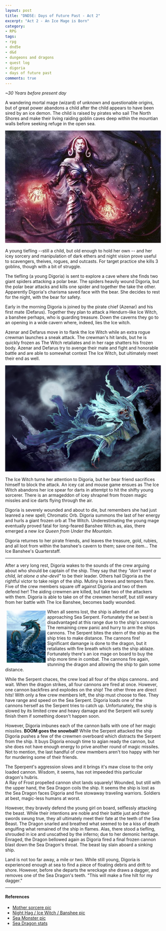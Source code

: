 ```yaml
---
layout: post
title: "DND5E: Days of Future Past - Act 2"
excerpt: "Act 2 - An Ice Mage is Born"
category:
- RPG
tags:
- rpg
- dnd5e
- d&d
- dungeons and dragons
- quest log
- digoria
- days of future past
comments: true
---
```


*~30 Years before present day*

A wandering mortal mage (wizard) of unknown and questionable origins, but of great power abandons a child after the child appears to have been sired by an ice
demon.  The child is raised by pirates who sail The North Shores and make their living raiding goblin caves deep within the mountian walls before seeking 
refuge in the open sea.

![Digoria's Mother](/images/extra/lilianavess.jpg)

A young tiefling --still a child, but old enough to hold her own -- and her icey sorcery and manipulation of dark ethers and night vision prove useful to 
scavengers, theives, rogues, and outcasts.  For target practice she kills 3 goblins, though with a bit of struggle.

The tiefling (a young Digoria) is sent to explore a cave where she finds two giant spiders attacking a polar bear.  The spiders heavily wound Digoria, but the 
polar bear attacks and kills one spider and together the take the other.  Apparently Digoria's charisma saved face with the bear.  She decides to rest for the 
night, with the bear for safety.

Early in the morning Digoria is joined by the pirate chief (Azenar) and his first mate (Defarus).  Together they plan to attack a Hendurn-like Ice Witch, a 
banshee perhaps, who is guarding treasure.  Down the caverns they go to an opening in a wide cavern where, indeed, lies the Ice witch.  

Azenar and Defarus move in to flank the Ice Witch while an extra rogue crewman launches a sneak attack.  The crewman's hit lands, but he is quickly frozen as
The Witch retaliates and in her rage shatters his frozen body.  Azenar and Defarus try to avenge their mate and fight and honorable battle and are able to
somewhat contest The Ice Witch, but ultimately meet their end as well.

![night ice hag](/images/extra/nighticehag.jpg)

The Ice Witch turns her attention to Digoria, but her bear friend sacrifices himself to block the attack.  An icey cat and mouse game ensues as The Ice Witch 
abandons her ice spear for darts in attemtpt to hit the shifty young sorcerer.  There is an armageddon of icey shrapnel from frozen magic
missles and ice darts flying through the air.

Digoria is severely wounded and about to die, but remembers she had just leanred a new spell; Chromatic Orb.  Digoria summons the last of her energy and hurls
a giant frozen orb at The Witch.  Underestimating the young mage eventually proved fatal for long-feared Banshee Witch as, alas, there emerged a new *Ice Queen
from Under the Mountain.*

Digoria returnes to her pirate friends, and leaves the treasure, gold, rubies, and all loot from within the banshee's cavern to them; save one item...
The Ice Banshee's Quarterstaff.

---

After a very long rest, Digoria wakes to the sounds of the crew arguing about who should be captain of the ship.  They say that they *"don't want a child, let
alone a she-devil"* to be their leader.  Others hail Digoria as the rightful victor to take reign of the ship.  Mutiny is brews and tempers flare.  Five of the
crew members square off against Digoria and two of them defend her!  The aiding crewmen are killed, but take two of the attackers with them.  Digoria is able
to take on of the crewmen herself, but still weary from her battle with The Ice Banshee, becomes badly wounded.

<img src="/images/extra/seadragon.jpg" style="float: left; margin: 5px; max-width: 25%; height: auto">

When all seems lost, the ship is allerted of an approaching Sea Serpent.  Fortunately the se best is disadvantaged at this range due to the ship's cannons.  
The remaining crew panic and hurry to arm the ships cannons.  The Serpent bites the stern of the ship as the ship tries to make distance.  The cannons fire!
Significant damange is done to the dragon, but it retaliates with fire breath which sets the ship ablaze.  Fortunately there's an ice mage on board to buy the
ship more time in combat.  The cannons fire again, stunning the dragon and allowing the ship to gain some distance.

While the Serpent chaces, the crew load all four of the ships cannons.. and wait.  When the dragon strikes, all four cannons are fired at once.  However, one
cannon backfires and explodes on the ship!  The other three are direct hits!  With only a few crew members left, the ship must choose to flee.  They have
range and speed on the Sea Serpent.  Digoria loads one of the cannons herself as the Serpent tries to catch up.  Unfortunately, the ship is slowed by its
limited crew and heavy damage and the Serpent will surely finish them if something doesn't happen soon.

However, Digoria imbunes each of the cannon balls with one of her magic missiles.  **BOOM goes the snowball!**  While the Serpent attacked the ship Digoria
pushes a few of the crewmen overboard which distracts the Serpent from the ship.  It buys Digoria enough time to agian ready the cannon, but she does not
have enough energy to prive another round of magic missiles.  Not to mention, the last handful of crew mwmbers aren't too happy with her for murdering some
of their friends.

The Sperpent's aggression slows and it brings it's maw close to the only loaded cannon.  Wisdom, it seems, has not impeeded this particular dragon's hubris.  
A Ray of Frost propelled cannon shot lands squarely!  Wounded, but still with the upper hand, the Sea Dragon coils the ship.  It seems the ship is lost as
the Sea Dragon faces Digoria and five stowaway traveling warriors.  Soldiers at best, magic-less humans at worst.

However, they bravely defend the young girl on board, selflessly attacking the beast.  While their intentions are noble and their battle just and their swords
swung true, they all ultimately meet their fate at the teeth of the Sea Beast.  The Dragon snarled and breathed what seemed to be a kiss of death engulfing
what remained of the ship in flames.  Alas, there stood a tiefling, shrouded in ice and unscathed by the inferno; due to her demonic heritage.  Enraged, the
Dragon bellowed again as Digoria fired a final frozen cannon blast down the Sea Dragon's throat.  The beast lay slain aboard a sinking ship.

Land is not too far away, a mile or two.  While still young, Digoria is experienced enough at sea to find a piece of floating debris and drift to shore.
However, before she departs the wreckage she draws a dagger, and removes one of the Sea Dragon's teeth.  "This will make a fine hilt for my dagger."

---

#### References

- [Mother sorcere pic](https://3.bp.blogspot.com/-q1WbltNvEJY/Tk_AjhAnx4I/AAAAAAAAABo/M_tKdDnjsL8/s1600/LILIANA+VESS.jpg)
- [Night Hag / Ice Witch / Banshee pic](https://www.fimfiction.net/user/Samaru163/blog/7)
- [Sea Monster pic](http://www.deviantart.com/art/Ocean-s-Fury-Limited-Edition-Prints-Available-315552549)
- [Sea Dragon stats](http://www.aidedd.org/dnd/monstres.php?vo=young-blue-dragon)
